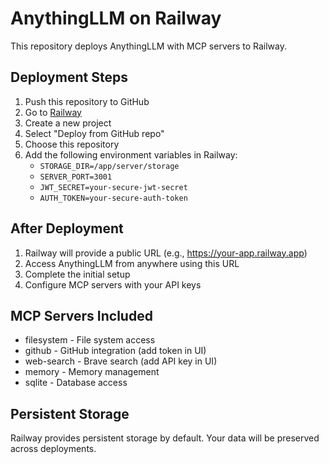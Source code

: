 # AnythingLLM on Railway

This repository deploys AnythingLLM with MCP servers to Railway.

## Deployment Steps

1. Push this repository to GitHub
2. Go to [Railway](https://railway.app)
3. Create a new project
4. Select "Deploy from GitHub repo"
5. Choose this repository
6. Add the following environment variables in Railway:
   - `STORAGE_DIR=/app/server/storage`
   - `SERVER_PORT=3001`
   - `JWT_SECRET=your-secure-jwt-secret`
   - `AUTH_TOKEN=your-secure-auth-token`

## After Deployment

1. Railway will provide a public URL (e.g., https://your-app.railway.app)
2. Access AnythingLLM from anywhere using this URL
3. Complete the initial setup
4. Configure MCP servers with your API keys

## MCP Servers Included

- filesystem - File system access
- github - GitHub integration (add token in UI)
- web-search - Brave search (add API key in UI)
- memory - Memory management
- sqlite - Database access

## Persistent Storage

Railway provides persistent storage by default. Your data will be preserved across deployments.